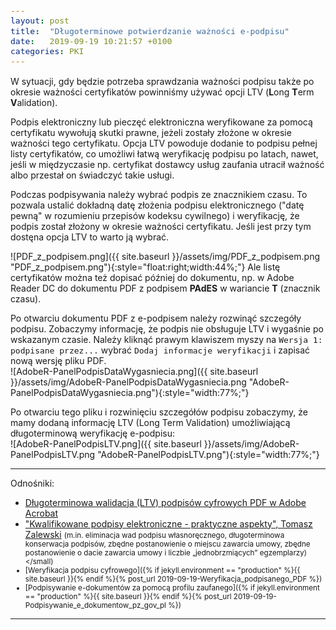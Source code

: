 ```yaml
---
layout: post
title:  "Długoterminowe potwierdzanie ważności e-podpisu"
date:   2019-09-19 10:21:57 +0100
categories: PKI
---
```


W sytuacji, gdy będzie potrzeba sprawdzania ważności podpisu także po okresie ważności certyfikatów powinniśmy używać opcji LTV (**L**ong **T**erm **V**alidation). 


Podpis elektroniczny lub pieczęć elektroniczna weryfikowane za pomocą certyfikatu wywołują skutki prawne, jeżeli zostały złożone w okresie ważności tego certyfikatu. Opcja LTV powoduje dodanie to podpisu pełnej listy certyfikatów, co umożliwi łatwą weryfikację podpisu po latach, nawet, jeśli w międzyczasie np. certyfikat dostawcy usług zaufania utracił ważność albo przestał on świadczyć takie usługi.

Podczas podpisywania należy wybrać podpis ze znacznikiem czasu. To pozwala ustalić dokładną datę złożenia podpisu elektronicznego ("datę pewną" w rozumieniu przepisów kodeksu cywilnego) i weryfikację, że podpis został złożony w okresie ważności certyfikatu. Jeśli jest przy tym dostęna opcja LTV to warto ją wybrać.

![PDF_z_podpisem.png]({{ site.baseurl }}/assets/img/PDF_z_podpisem.png "PDF_z_podpisem.png"){:style="float:right;width:44%;"}
Ale listę certyfikatów można też dopisać później do dokumentu, np. w Adobe Reader DC do dokumentu PDF z podpisem **PAdES** w wariancie **T** (znacznik czasu).

Po otwarciu dokumentu PDF z e-podpisem należy rozwinąć szczegóły podpisu. 
Zobaczymy informację, że podpis nie obsługuje LTV i wygaśnie po wskazanym czasie. Należy kliknąć prawym klawiszem myszy na `Wersja 1: podpisane przez...` wybrać `Dodaj informacje weryfikacji` i zapisać nową wersję pliku PDF.  
![AdobeR-PanelPodpisDataWygasniecia.png]({{ site.baseurl }}/assets/img/AdobeR-PanelPodpisDataWygasniecia.png "AdobeR-PanelPodpisDataWygasniecia.png"){:style="width:77%;"}

Po otwarciu tego pliku i rozwinięciu szczegółów podpisu zobaczymy, że mamy dodaną informację LTV (Long Term Validation) umożliwiającą długoterminową weryfikację e-podpisu:  
![AdobeR-PanelPodpisLTV.png]({{ site.baseurl }}/assets/img/AdobeR-PanelPodpisLTV.png "AdobeR-PanelPodpisLTV.png"){:style="width:77%;"}


----

Odnośniki:

* [Długoterminowa walidacja (LTV) podpisów cyfrowych PDF w Adobe Acrobat](https://www.ssl.com/pl/jak/d%C5%82ugoterminowa-weryfikacja-LTV-podpis%C3%B3w-cyfrowych-pdf-w-programie-Adobe-Acrobat/)
* ["Kwalifikowane podpisy elektroniczne - praktyczne aspekty", Tomasz Zalewski](https://www.twobirds.com/pl/insights/2021/poland/210712-kwalifikowane-podpisy-elektroniczne) <small>(m.in. eliminacja wad podpisu własnoręcznego, długoterminowa konserwacja podpisów, zbędne postanowienie o miejscu zawarcia umowy, zbędne postanowienie o dacie zawarcia umowy i liczbie „jednobrzmiących” egzemplarzy)</small)
* [Weryfikacja podpisu cyfrowego]({% if jekyll.environment == "production" %}{{ site.baseurl }}{% endif %}{% post_url 2019-09-19-Weryfikacja_podpisanego_PDF %})
* [Podpisywanie e-dokumentów za pomocą profilu zaufanego]({% if jekyll.environment == "production" %}{{ site.baseurl }}{% endif %}{% post_url 2019-09-19-Podpisywanie_e_dokumentow_pz_gov_pl %})

----

<style> code {font-size: small;} </style>